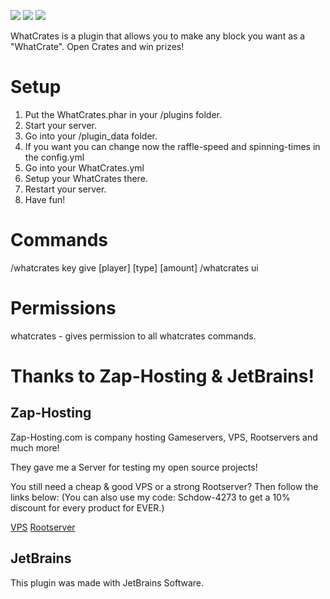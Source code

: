 [![](https://poggit.pmmp.io/shield.state/WhatCrates)](https://poggit.pmmp.io/p/WhatCrates)
[![](https://poggit.pmmp.io/shield.api/WhatCrates)](https://poggit.pmmp.io/p/WhatCrates)
[![](https://img.shields.io/discord/323953253458903040.svg)](https://discord.gg/ekUFD8z)

WhatCrates is a plugin that allows you to make any block you want as a "WhatCrate".
Open Crates and win prizes!

# Setup
1. Put the WhatCrates.phar in your /plugins folder.
2. Start your server.
3. Go into your /plugin_data folder.
4. If you want you can change now the raffle-speed and spinning-times in the config.yml
5. Go into your WhatCrates.yml
6. Setup your WhatCrates there.
7. Restart your server.
8. Have fun!

# Commands
/whatcrates key give [player] [type] [amount]
/whatcrates ui

# Permissions
whatcrates - gives permission to all whatcrates commands.

# Thanks to Zap-Hosting & JetBrains!
## Zap-Hosting
Zap-Hosting.com is company hosting Gameservers, VPS, Rootservers and much more!

They gave me a Server for testing my open source projects!

You still need a cheap & good VPS or a strong Rootserver? Then follow the links below:
(You can also use my code: Schdow-4273 to get a 10% discount for every product for EVER.)

[VPS](https://zap-hosting.com/schdowvserver)
[Rootserver](https://zap-hosting.com/schdowroot)
## JetBrains
This plugin was made with JetBrains Software.
